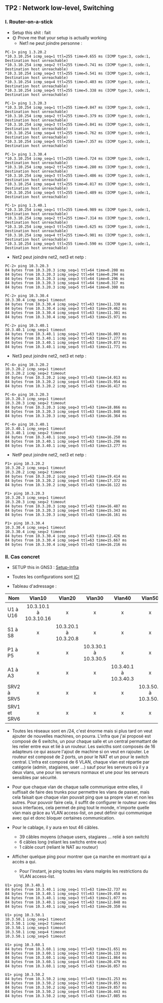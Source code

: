 ## TP2 : Network low-level, Switching ##

### I. Router-on-a-stick ###

- Setup this shit : fait
- 🌞 Prove me that your setup is actually working
  - Net1 ne peut joindre personne :

```
PC-1> ping 1.3.20.2
*10.3.10.254 icmp_seq=1 ttl=255 time=9.655 ms (ICMP type:3, code:1, Destination host unreachable)
*10.3.10.254 icmp_seq=2 ttl=255 time=5.741 ms (ICMP type:3, code:1, Destination host unreachable)
*10.3.10.254 icmp_seq=3 ttl=255 time=5.541 ms (ICMP type:3, code:1, Destination host unreachable)
*10.3.10.254 icmp_seq=4 ttl=255 time=5.403 ms (ICMP type:3, code:1, Destination host unreachable)
*10.3.10.254 icmp_seq=5 ttl=255 time=5.338 ms (ICMP type:3, code:1, Destination host unreachable)

PC-1> ping 1.3.20.3
*10.3.10.254 icmp_seq=1 ttl=255 time=9.847 ms (ICMP type:3, code:1, Destination host unreachable)
*10.3.10.254 icmp_seq=2 ttl=255 time=5.379 ms (ICMP type:3, code:1, Destination host unreachable)
*10.3.10.254 icmp_seq=3 ttl=255 time=5.841 ms (ICMP type:3, code:1, Destination host unreachable)
*10.3.10.254 icmp_seq=4 ttl=255 time=5.762 ms (ICMP type:3, code:1, Destination host unreachable)
*10.3.10.254 icmp_seq=5 ttl=255 time=7.357 ms (ICMP type:3, code:1, Destination host unreachable)

PC-1> ping 1.3.30.4
*10.3.10.254 icmp_seq=1 ttl=255 time=5.724 ms (ICMP type:3, code:1, Destination host unreachable)
*10.3.10.254 icmp_seq=2 ttl=255 time=6.280 ms (ICMP type:3, code:1, Destination host unreachable)
*10.3.10.254 icmp_seq=3 ttl=255 time=5.486 ms (ICMP type:3, code:1, Destination host unreachable)
*10.3.10.254 icmp_seq=4 ttl=255 time=6.817 ms (ICMP type:3, code:1, Destination host unreachable)
*10.3.10.254 icmp_seq=5 ttl=255 time=5.489 ms (ICMP type:3, code:1, Destination host unreachable)

PC-1> ping 1.3.40.1
*10.3.10.254 icmp_seq=1 ttl=255 time=6.989 ms (ICMP type:3, code:1, Destination host unreachable)
*10.3.10.254 icmp_seq=2 ttl=255 time=7.314 ms (ICMP type:3, code:1, Destination host unreachable)
*10.3.10.254 icmp_seq=3 ttl=255 time=5.625 ms (ICMP type:3, code:1, Destination host unreachable)
*10.3.10.254 icmp_seq=4 ttl=255 time=5.901 ms (ICMP type:3, code:1, Destination host unreachable)
*10.3.10.254 icmp_seq=5 ttl=255 time=5.590 ms (ICMP type:3, code:1, Destination host unreachable)
```

  - Net2 peut joindre net2, net3 et netp :

```
PC-2> ping 10.3.20.3
84 bytes from 10.3.20.3 icmp_seq=1 ttl=64 time=0.208 ms
84 bytes from 10.3.20.3 icmp_seq=2 ttl=64 time=0.294 ms
84 bytes from 10.3.20.3 icmp_seq=3 ttl=64 time=0.296 ms
84 bytes from 10.3.20.3 icmp_seq=4 ttl=64 time=0.317 ms
84 bytes from 10.3.20.3 icmp_seq=5 ttl=64 time=0.300 ms

PC-2> ping 10.3.30.4
10.3.30.4 icmp_seq=1 timeout
84 bytes from 10.3.30.4 icmp_seq=2 ttl=63 time=11.338 ms
84 bytes from 10.3.30.4 icmp_seq=3 ttl=63 time=19.462 ms
84 bytes from 10.3.30.4 icmp_seq=4 ttl=63 time=11.301 ms
84 bytes from 10.3.30.4 icmp_seq=5 ttl=63 time=15.971 ms

PC-2> ping 10.3.40.1
10.3.40.1 icmp_seq=1 timeout
84 bytes from 10.3.40.1 icmp_seq=2 ttl=63 time=16.003 ms
84 bytes from 10.3.40.1 icmp_seq=3 ttl=63 time=17.277 ms
84 bytes from 10.3.40.1 icmp_seq=4 ttl=63 time=19.873 ms
84 bytes from 10.3.40.1 icmp_seq=5 ttl=63 time=11.771 ms
```

  - Net3 peut joindre net2, net3 et netp :

```
PC-4> ping 10.3.20.2
10.3.20.2 icmp_seq=1 timeout
10.3.20.2 icmp_seq=2 timeout
84 bytes from 10.3.20.2 icmp_seq=3 ttl=63 time=14.013 ms
84 bytes from 10.3.20.2 icmp_seq=4 ttl=63 time=15.954 ms
84 bytes from 10.3.20.2 icmp_seq=5 ttl=63 time=16.417 ms

PC-4> ping 10.3.20.3
10.3.20.3 icmp_seq=1 timeout
10.3.20.3 icmp_seq=2 timeout
84 bytes from 10.3.20.3 icmp_seq=3 ttl=63 time=18.866 ms
84 bytes from 10.3.20.3 icmp_seq=4 ttl=63 time=15.848 ms
84 bytes from 10.3.20.3 icmp_seq=5 ttl=63 time=16.364 ms

PC-4> ping 10.3.40.1
10.3.40.1 icmp_seq=1 timeout
10.3.40.1 icmp_seq=2 timeout
84 bytes from 10.3.40.1 icmp_seq=3 ttl=63 time=16.250 ms
84 bytes from 10.3.40.1 icmp_seq=4 ttl=63 time=15.296 ms
84 bytes from 10.3.40.1 icmp_seq=5 ttl=63 time=13.277 ms
```

  - NetP peut joindre net2, net3 et netp :

```
P1> ping 10.3.20.2
10.3.20.2 icmp_seq=1 timeout
10.3.20.2 icmp_seq=2 timeout
84 bytes from 10.3.20.2 icmp_seq=3 ttl=63 time=19.414 ms
84 bytes from 10.3.20.2 icmp_seq=4 ttl=63 time=17.372 ms
84 bytes from 10.3.20.2 icmp_seq=5 ttl=63 time=16.122 ms

P1> ping 10.3.20.3
10.3.20.3 icmp_seq=1 timeout
10.3.20.3 icmp_seq=2 timeout
84 bytes from 10.3.20.3 icmp_seq=3 ttl=63 time=16.487 ms
84 bytes from 10.3.20.3 icmp_seq=4 ttl=63 time=15.343 ms
84 bytes from 10.3.20.3 icmp_seq=5 ttl=63 time=16.161 ms

P1> ping 10.3.30.4
10.3.30.4 icmp_seq=1 timeout
10.3.30.4 icmp_seq=2 timeout
84 bytes from 10.3.30.4 icmp_seq=3 ttl=63 time=12.426 ms
84 bytes from 10.3.30.4 icmp_seq=4 ttl=63 time=15.667 ms
84 bytes from 10.3.30.4 icmp_seq=5 ttl=63 time=16.216 ms
```

### II. Cas concret ###

- SETUP this in GNS3 :
  [Setup-Infra](https://github.com/emmadrd912/CCNA2/blob/master/lien/TP3-infrasolo.PNG)

- Toutes les configurations sont [ICI](https://github.com/emmadrd912/CCNA2/blob/master/confCisco/confCiscoTP3.md)

- Tableau d'adressage :

| Nom          | Vlan10  | Vlan20 | Vlan30 |  Vlan40 |  Vlan50 | Vlan60 |  
| ---------------  |:-------------------:| :-----:| :-----:| :-----:|:-----:| :-----:|
| U1 à U16     | 10.3.10.1 à 10.3.10.16 | x | x | x | x | x |
| S1 à S8      | x   | 10.3.20.1 à 10.3.20.8 | x | x | x | x | x |
| P1 à P5      | x | x | 10.3.30.1 à 10.3.30.5 | x | x | x |
| A1 à A3      | x | x | x | 10.3.40.1 à 10.3.40.3 | x | x |
| SRV2 à SRV5 | x  | x | x | x | 10.3.50.2 à 10.3.50.5 | x |
| SRV1 et SRV6 | x  | x | x | x | x | 10.3.60.1 et 10.3.60.6|

- Toutes les réseaux sont en /24, c'est énorme mais si plus tard on veut ajouter de nouvelles machines, on pourra. L'infra que j'ai proposé est composé de 6 switchs, un pour chaque salle et un central permattant de les relier entre eux et lié à un routeur. Les swicths sont composés de 16 adapteurs ce qui assure l'ajout de machine si on veut en rajouter. Le routeur est composé de 2 ports, un pour le NAT et un pour le switch central. L'infra est composé de 6 VLAN, chaque vlan est répartie par catégorie (admin, stagiaires, user ...) sauf pour les serveurs où il y a deux vlans, une pour les serveurs normaux et une pour les serveurs sensibles par sécurité.

- Pour que chaque vlan de chaque salle communique entre elles, il suffisait de faire des trunks pour permettre les vlans de passer, mais cela faisait que chaque vlan pouvait ping que sa propre vlan et non les autres. Pour pouvoir faire cela, il suffit de configurer le routeur avec des sous interfaces, cela permet de ping tout le monde, n'importe quelle vlan mais grâce au VLAN access-list, on peut définir qui communique avec qui et donc bloquer certaines communication.

- Pour le cablage, il y aura en tout 46 câbles.
  - 39 câbles moyens (chaque users, stagiares ... relié à son switch)
  - 6 câbles long (reliant les switchs entre eux)
  - 1 câble court (reliant le NAT au routeur)

- Afficher quelque ping pour montrer que ça marche en montrant qui a accès a qui.
  - Pour l'instant, je ping toutes les vlans malgrès les restrictions du VLAN access-list.  

```
U1> ping 10.3.40.1
84 bytes from 10.3.40.1 icmp_seq=1 ttl=63 time=32.737 ms
84 bytes from 10.3.40.1 icmp_seq=2 ttl=63 time=19.458 ms
84 bytes from 10.3.40.1 icmp_seq=3 ttl=63 time=21.077 ms
84 bytes from 10.3.40.1 icmp_seq=4 ttl=63 time=12.848 ms
84 bytes from 10.3.40.1 icmp_seq=5 ttl=63 time=20.350 ms

U1> ping 10.3.50.1
10.3.50.1 icmp_seq=1 timeout
10.3.50.1 icmp_seq=2 timeout
10.3.50.1 icmp_seq=3 timeout
10.3.50.1 icmp_seq=4 timeout
10.3.50.1 icmp_seq=5 timeout

U1> ping 10.3.60.1
84 bytes from 10.3.60.1 icmp_seq=1 ttl=63 time=31.651 ms
84 bytes from 10.3.60.1 icmp_seq=2 ttl=63 time=16.133 ms
84 bytes from 10.3.60.1 icmp_seq=3 ttl=63 time=11.864 ms
84 bytes from 10.3.60.1 icmp_seq=4 ttl=63 time=20.479 ms
84 bytes from 10.3.60.1 icmp_seq=5 ttl=63 time=16.057 ms

U1> ping 10.3.50.2
84 bytes from 10.3.50.2 icmp_seq=1 ttl=63 time=31.253 ms
84 bytes from 10.3.50.2 icmp_seq=2 ttl=63 time=19.853 ms
84 bytes from 10.3.50.2 icmp_seq=3 ttl=63 time=19.857 ms
84 bytes from 10.3.50.2 icmp_seq=4 ttl=63 time=16.443 ms
84 bytes from 10.3.50.2 icmp_seq=5 ttl=63 time=17.085 ms
```
